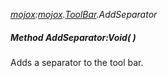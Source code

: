 _[mojox](../../modules/mojox/mojox-module.md):[mojox](../../modules/mojox/mojox-module.md).[ToolBar](../../modules/mojox/mojox-toolbar.md).AddSeparator_
##### Method AddSeparator:Void(  )
Adds a separator to the tool bar.
